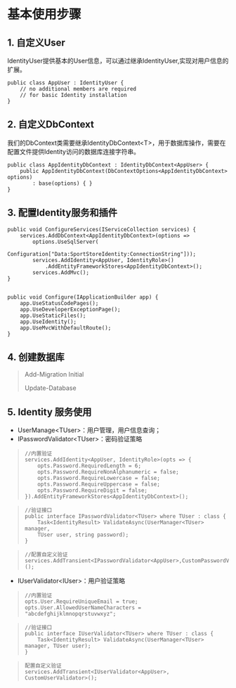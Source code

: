 # 基本使用步骤

## 1. 自定义User

IdentityUser提供基本的User信息，可以通过继承IdentityUser,实现对用户信息的扩展。

```
public class AppUser : IdentityUser {
    // no additional members are required
    // for basic Identity installation
}
```

## 2. 自定义DbContext

我们的DbContext类需要继承IdentityDbContext&lt;T&gt;，用于数据库操作，需要在配置文件提供Identity访问的数据库连接字符串。

```
public class AppIdentityDbContext : IdentityDbContext<AppUser> {
    public AppIdentityDbContext(DbContextOptions<AppIdentityDbContext> options)
        : base(options) { }
}
```

## 3. 配置Identity服务和插件

```
public void ConfigureServices(IServiceCollection services) {
    services.AddDbContext<AppIdentityDbContext>(options =>
        options.UseSqlServer(
            Configuration["Data:SportStoreIdentity:ConnectionString"]));
        services.AddIdentity<AppUser, IdentityRole>()
            .AddEntityFrameworkStores<AppIdentityDbContext>();
        services.AddMvc();
}


public void Configure(IApplicationBuilder app) {
    app.UseStatusCodePages();
    app.UseDeveloperExceptionPage();
    app.UseStaticFiles();
    app.UseIdentity();
    app.UseMvcWithDefaultRoute();
}
```

## 4. 创建数据库

> Add-Migration Initial
>
> Update-Database

## 5. Identity 服务使用

* UserManage&lt;TUser&gt;：用户管理，用户信息查询；
* IPasswordValidator&lt;TUser&gt;：密码验证策略

> ```
> //内置验证
> services.AddIdentity<AppUser, IdentityRole>(opts => {
>     opts.Password.RequiredLength = 6;
>     opts.Password.RequireNonAlphanumeric = false;
>     opts.Password.RequireLowercase = false;
>     opts.Password.RequireUppercase = false;
>     opts.Password.RequireDigit = false;
> }).AddEntityFrameworkStores<AppIdentityDbContext>();
> ```

> ```
> //验证接口
> public interface IPasswordValidator<TUser> where TUser : class {
>     Task<IdentityResult> ValidateAsync(UserManager<TUser> manager,
>     TUser user, string password);
> }
> ```

> ```
> //配置自定义验证
> services.AddTransient<IPasswordValidator<AppUser>,CustomPasswordValidator>();
> ```

* IUserValidator&lt;IUser&gt;：用户验证策略

> ```
> //内置验证
> opts.User.RequireUniqueEmail = true;
> opts.User.AllowedUserNameCharacters = "abcdefghijklmnopqrstuvwxyz";
> ```

> ```
> //验证接口
> public interface IUserValidator<TUser> where TUser : class {
>     Task<IdentityResult> ValidateAsync(UserManager<TUser> manager, TUser user);
> }
> ```

> ```
> 配置自定义验证
> services.AddTransient<IUserValidator<AppUser>, CustomUserValidator>();
> ```



































